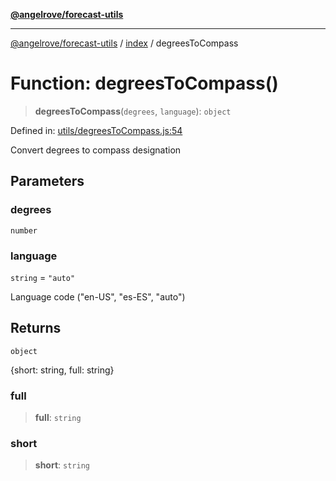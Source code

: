 [**@angelrove/forecast-utils**](../../README.md)

***

[@angelrove/forecast-utils](../../README.md) / [index](../README.md) / degreesToCompass

# Function: degreesToCompass()

> **degreesToCompass**(`degrees`, `language`): `object`

Defined in: [utils/degreesToCompass.js:54](https://github.com/angelrove/forecast-utils/blob/c8671c08665caf44781ca994161c6a147044eefe/src/utils/degreesToCompass.js#L54)

Convert degrees to compass designation

## Parameters

### degrees

`number`

### language

`string` = `"auto"`

Language code ("en-US", "es-ES", "auto")

## Returns

`object`

{short: string, full: string}

### full

> **full**: `string`

### short

> **short**: `string`
